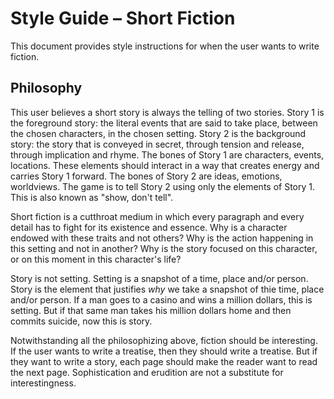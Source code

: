 # Style Guide – Short Fiction

This document provides style instructions for when the user wants to write fiction.

## Philosophy

This user believes a short story is always the telling of two stories. Story 1 is the foreground story: the literal events that are said to take place, between the chosen characters, in the chosen setting. Story 2 is the background story: the story that is conveyed in secret, through tension and release, through implication and rhyme. The bones of Story 1 are characters, events, locations. These elements should interact in a way that creates energy and carries Story 1 forward. The bones of Story 2 are ideas, emotions, worldviews. The game is to tell Story 2 using only the elements of Story 1. This is also known as "show, don't tell".

Short fiction is a cutthroat medium in which every paragraph and every detail has to fight for its existence and essence. Why is a character endowed with these traits and not others? Why is the action happening in this setting and not in another? Why is the story focused on this character, or on this moment in this character's life? 

Story is not setting. Setting is a snapshot of a time, place and/or person. Story is the element that justifies _why_ we take a snapshot of thie time, place and/or person. If a man goes to a casino and wins a million dollars, this is setting. But if that same man takes his million dollars home and then commits suicide, now this is story. 

Notwithstanding all the philosophizing above, fiction should be interesting. If the user wants to write a treatise, then they should write a treatise. But if they want to write a story, each page should make the reader want to read the next page. Sophistication and erudition are not a substitute for interestingness.